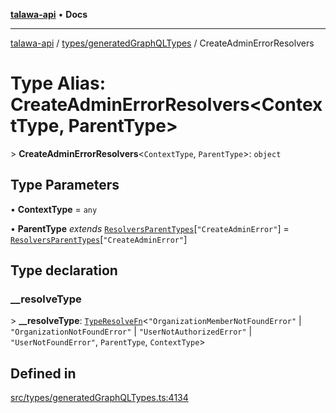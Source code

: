 [**talawa-api**](../../../README.md) • **Docs**

***

[talawa-api](../../../modules.md) / [types/generatedGraphQLTypes](../README.md) / CreateAdminErrorResolvers

# Type Alias: CreateAdminErrorResolvers\<ContextType, ParentType\>

\> **CreateAdminErrorResolvers**\<`ContextType`, `ParentType`\>: `object`

## Type Parameters

• **ContextType** = `any`

• **ParentType** *extends* [`ResolversParentTypes`](ResolversParentTypes.md)\[`"CreateAdminError"`\] = [`ResolversParentTypes`](ResolversParentTypes.md)\[`"CreateAdminError"`\]

## Type declaration

### \_\_resolveType

\> **\_\_resolveType**: [`TypeResolveFn`](TypeResolveFn.md)\<`"OrganizationMemberNotFoundError"` \| `"OrganizationNotFoundError"` \| `"UserNotAuthorizedError"` \| `"UserNotFoundError"`, `ParentType`, `ContextType`\>

## Defined in

[src/types/generatedGraphQLTypes.ts:4134](https://github.com/PalisadoesFoundation/talawa-api/blob/bba5d82264abb62b9e358a3d3fe1af18a8a8f6e4/src/types/generatedGraphQLTypes.ts#L4134)
